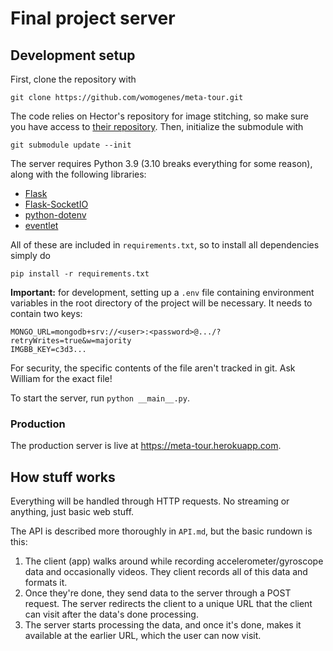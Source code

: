 # Final project server

## Development setup

First, clone the repository with

```
git clone https://github.com/womogenes/meta-tour.git
```

The code relies on Hector's repository for image stitching, so make sure you have access to [their repository](https://github.com/hectorastrom/Meta-Tour). Then, initialize the submodule with

```
git submodule update --init
```

The server requires Python 3.9 (3.10 breaks everything for some reason), along with the following libraries:

- [Flask](https://flask.palletsprojects.com/en/2.1.x/)
- [Flask-SocketIO](https://flask-socketio.readthedocs.io/en/latest/intro.html)
- [python-dotenv](https://github.com/theskumar/python-dotenv)
- [eventlet](https://eventlet.net/)

All of these are included in `requirements.txt`, so to install all dependencies simply do

```
pip install -r requirements.txt
```

**Important:** for development, setting up a `.env` file containing environment variables in the root directory of the project will be necessary. It needs to contain two keys:

```
MONGO_URL=mongodb+srv://<user>:<password>@.../?retryWrites=true&w=majority
IMGBB_KEY=c3d3...
```

For security, the specific contents of the file aren't tracked in git. Ask William for the exact file!

To start the server, run `python __main__.py`.

### Production

The production server is live at https://meta-tour.herokuapp.com.

## How stuff works

Everything will be handled through HTTP requests. No streaming or anything, just basic web stuff.

The API is described more thoroughly in `API.md`, but the basic rundown is this:

1. The client (app) walks around while recording accelerometer/gyroscope data and occasionally videos. They client records all of this data and formats it.
2. Once they're done, they send data to the server through a POST request. The server redirects the client to a unique URL that the client can visit after the data's done processing.
3. The server starts processing the data, and once it's done, makes it available at the earlier URL, which the user can now visit.
